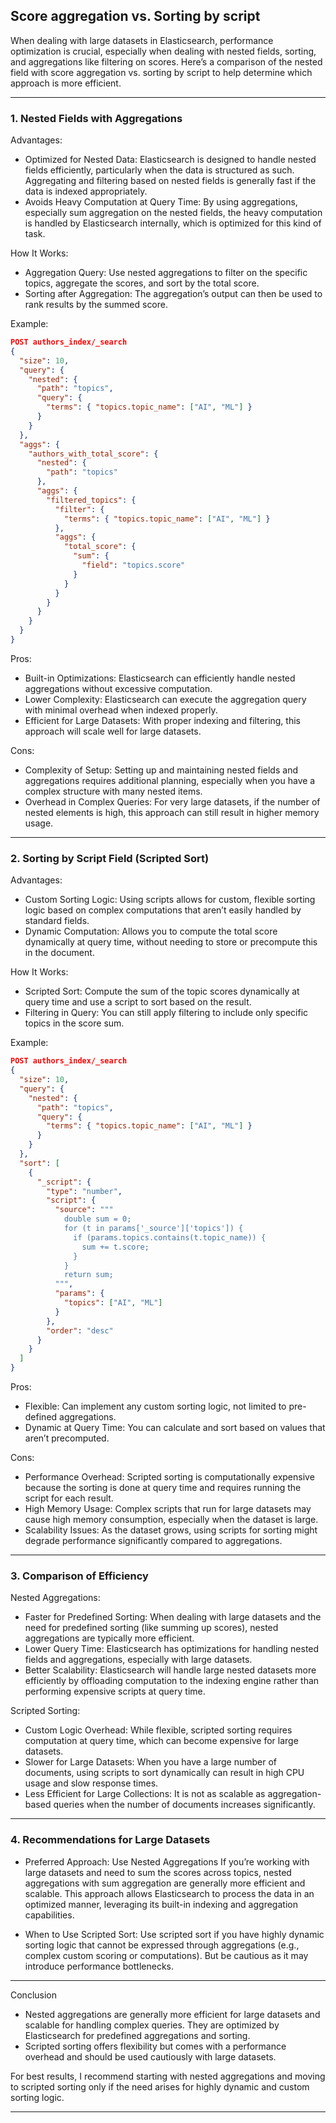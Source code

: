 ## Score aggregation vs. Sorting by script

When dealing with large datasets in Elasticsearch, performance optimization is crucial, especially when dealing with nested fields, sorting, and aggregations like filtering on scores. Here’s a comparison of the nested field with score aggregation vs. sorting by script to help determine which approach is more efficient.

---

### 1. Nested Fields with Aggregations

Advantages:
-	Optimized for Nested Data: Elasticsearch is designed to handle nested fields efficiently, particularly when the data is structured as such. Aggregating and filtering based on nested fields is generally fast if the data is indexed appropriately.
-	Avoids Heavy Computation at Query Time: By using aggregations, especially sum aggregation on the nested fields, the heavy computation is handled by Elasticsearch internally, which is optimized for this kind of task.

How It Works:
-	Aggregation Query: Use nested aggregations to filter on the specific topics, aggregate the scores, and sort by the total score.
-	Sorting after Aggregation: The aggregation’s output can then be used to rank results by the summed score.

Example:
```json
POST authors_index/_search
{
  "size": 10,
  "query": {
    "nested": {
      "path": "topics",
      "query": {
        "terms": { "topics.topic_name": ["AI", "ML"] }
      }
    }
  },
  "aggs": {
    "authors_with_total_score": {
      "nested": {
        "path": "topics"
      },
      "aggs": {
        "filtered_topics": {
          "filter": {
            "terms": { "topics.topic_name": ["AI", "ML"] }
          },
          "aggs": {
            "total_score": {
              "sum": {
                "field": "topics.score"
              }
            }
          }
        }
      }
    }
  }
}
```


Pros:
-	Built-in Optimizations: Elasticsearch can efficiently handle nested aggregations without excessive computation.
-	Lower Complexity: Elasticsearch can execute the aggregation query with minimal overhead when indexed properly.
-	Efficient for Large Datasets: With proper indexing and filtering, this approach will scale well for large datasets.

Cons:
-	Complexity of Setup: Setting up and maintaining nested fields and aggregations requires additional planning, especially when you have a complex structure with many nested items.
-	Overhead in Complex Queries: For very large datasets, if the number of nested elements is high, this approach can still result in higher memory usage.

---

### 2. Sorting by Script Field (Scripted Sort)

Advantages:
-	Custom Sorting Logic: Using scripts allows for custom, flexible sorting logic based on complex computations that aren’t easily handled by standard fields.
-	Dynamic Computation: Allows you to compute the total score dynamically at query time, without needing to store or precompute this in the document.

How It Works:
-	Scripted Sort: Compute the sum of the topic scores dynamically at query time and use a script to sort based on the result.
-	Filtering in Query: You can still apply filtering to include only specific topics in the score sum.

Example:
```json
POST authors_index/_search
{
  "size": 10,
  "query": {
    "nested": {
      "path": "topics",
      "query": {
        "terms": { "topics.topic_name": ["AI", "ML"] }
      }
    }
  },
  "sort": [
    {
      "_script": {
        "type": "number",
        "script": {
          "source": """
            double sum = 0;
            for (t in params['_source']['topics']) {
              if (params.topics.contains(t.topic_name)) {
                sum += t.score;
              }
            }
            return sum;
          """,
          "params": {
            "topics": ["AI", "ML"]
          }
        },
        "order": "desc"
      }
    }
  ]
}
```

Pros:
-	Flexible: Can implement any custom sorting logic, not limited to pre-defined aggregations.
-	Dynamic at Query Time: You can calculate and sort based on values that aren’t precomputed.

Cons:
-	Performance Overhead: Scripted sorting is computationally expensive because the sorting is done at query time and requires running the script for each result.
-	High Memory Usage: Complex scripts that run for large datasets may cause high memory consumption, especially when the dataset is large.
-	Scalability Issues: As the dataset grows, using scripts for sorting might degrade performance significantly compared to aggregations.


---

### 3. Comparison of Efficiency

Nested Aggregations:
-	Faster for Predefined Sorting: When dealing with large datasets and the need for predefined sorting (like summing up scores), nested aggregations are typically more efficient.
-	Lower Query Time: Elasticsearch has optimizations for handling nested fields and aggregations, especially with large datasets.
-	Better Scalability: Elasticsearch will handle large nested datasets more efficiently by offloading computation to the indexing engine rather than performing expensive scripts at query time.

Scripted Sorting:
-	Custom Logic Overhead: While flexible, scripted sorting requires computation at query time, which can become expensive for large datasets.
-	Slower for Large Datasets: When you have a large number of documents, using scripts to sort dynamically can result in high CPU usage and slow response times.
-	Less Efficient for Large Collections: It is not as scalable as aggregation-based queries when the number of documents increases significantly.


---

### 4. Recommendations for Large Datasets

-	Preferred Approach: Use Nested Aggregations
If you’re working with large datasets and need to sum the scores across topics, nested aggregations with sum aggregation are generally more efficient and scalable.
This approach allows Elasticsearch to process the data in an optimized manner, leveraging its built-in indexing and aggregation capabilities.

-	When to Use Scripted Sort:
Use scripted sort if you have highly dynamic sorting logic that cannot be expressed through aggregations (e.g., complex custom scoring or computations). But be cautious as it may introduce performance bottlenecks.

---

Conclusion
-	Nested aggregations are generally more efficient for large datasets and scalable for handling complex queries. They are optimized by Elasticsearch for predefined aggregations and sorting.
-	Scripted sorting offers flexibility but comes with a performance overhead and should be used cautiously with large datasets.

For best results, I recommend starting with nested aggregations and moving to scripted sorting only if the need arises for highly dynamic and custom sorting logic.


---

